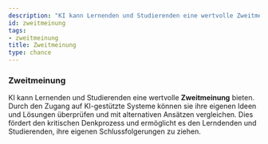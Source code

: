 ```yaml
---
description: "KI kann Lernenden und Studierenden eine wertvolle Zweitmeinung bieten."
id: zweitmeinung
tags:
- zweitmeinung
title: Zweitmeinung
type: chance
---
```



### Zweitmeinung

KI kann Lernenden und Studierenden eine wertvolle **Zweitmeinung** bieten. Durch den Zugang auf KI-gestützte Systeme können sie ihre eigenen Ideen und Lösungen überprüfen und mit alternativen Ansätzen vergleichen. Dies fördert den kritischen Denkprozess und ermöglicht es den Lerndenden und Studierenden, ihre eigenen Schlussfolgerungen zu ziehen.
